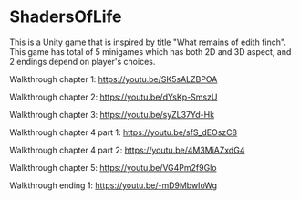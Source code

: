 # ShadersOfLife

This is a Unity game that is inspired by title "What remains of edith finch". 
This game has total of 5 minigames which has both 2D and 3D aspect, and 2 endings depend on player's choices.

Walkthrough chapter 1: https://youtu.be/SK5sALZBPOA

Walkthrough chapter 2: https://youtu.be/dYsKp-SmszU

Walkthrough chapter 3: https://youtu.be/syZL37Yd-Hk

Walkthrough chapter 4 part 1: https://youtu.be/sfS_dEOszC8

Walkthrough chapter 4 part 2: https://youtu.be/4M3MiAZxdG4

Walkthrough chapter 5: https://youtu.be/VG4Pm2f9Glo

Walkthrough ending 1: https://youtu.be/-mD9MbwIoWg
